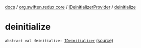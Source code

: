 [docs](../../index.md) / [org.swiften.redux.core](../index.md) / [IDeinitializerProvider](index.md) / [deinitialize](./deinitialize.md)

# deinitialize

`abstract val deinitialize: `[`IDeinitializer`](../-i-deinitializer.md) [(source)](https://github.com/protoman92/KotlinRedux/tree/master/common/common-core/src/main/kotlin/org/swiften/redux/core/Core.kt#L66)